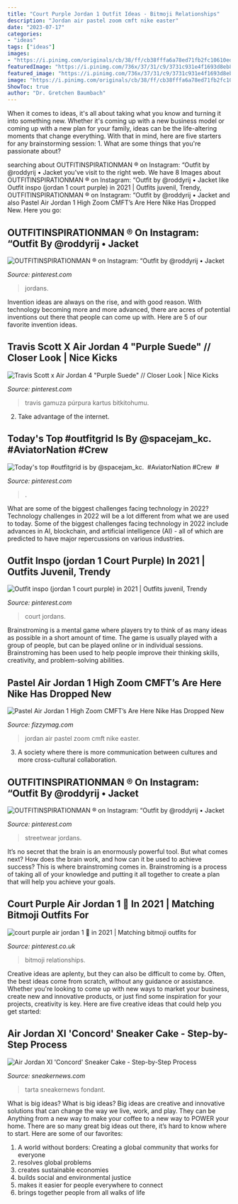 ```yaml
---
title: "Court Purple Jordan 1 Outfit Ideas - Bitmoji Relationships"
description: "Jordan air pastel zoom cmft nike easter"
date: "2023-07-17"
categories:
- "ideas"
tags: ["ideas"]
images:
- "https://i.pinimg.com/originals/cb/38/ff/cb38fffa6a78ed71fb2fc10610ed39e7.jpg"
featuredImage: "https://i.pinimg.com/736x/37/31/c9/3731c931e4f1693d8eb876e0fde38a43.jpg"
featured_image: "https://i.pinimg.com/736x/37/31/c9/3731c931e4f1693d8eb876e0fde38a43.jpg"
image: "https://i.pinimg.com/originals/cb/38/ff/cb38fffa6a78ed71fb2fc10610ed39e7.jpg"
ShowToc: true
author: "Dr. Gretchen Baumbach"
---
```



When it comes to ideas, it's all about taking what you know and turning it into something new. Whether it's coming up with a new business model or coming up with a new plan for your family, ideas can be the life-altering moments that change everything. With that in mind, here are five starters for any brainstorming session: 1. What are some things that you're passionate about?

	

		
searching about OUTFITINSPIRATIONMAN ® on Instagram: “Outfit by @roddyrij • Jacket you've visit to the right web. We have 8 Images about OUTFITINSPIRATIONMAN ® on Instagram: “Outfit by @roddyrij • Jacket like Outfit inspo (jordan 1 court purple) in 2021 | Outfits juvenil, Trendy, OUTFITINSPIRATIONMAN ® on Instagram: “Outfit by @roddyrij • Jacket and also Pastel Air Jordan 1 High Zoom CMFT’s Are Here Nike Has Dropped New. Here you go:
		
    
## OUTFITINSPIRATIONMAN ® On Instagram: “Outfit By @roddyrij • Jacket

<img loading=lazy src="https://i.pinimg.com/736x/42/79/b0/4279b06b70b4a8880f2398695d0d12e4.jpg" onerror="this.onerror=null;this.src='https://tse2.mm.bing.net/th?id=OIP.wL_yGYSMaioSDun2IA8CQgHaHa&amp;pid=15.1';" alt="OUTFITINSPIRATIONMAN ® on Instagram: “Outfit by @roddyrij • Jacket">

_Source: pinterest.com_

>jordans. 

	

Invention ideas are always on the rise, and with good reason. With technology becoming more and more advanced, there are acres of potential inventions out there that people can come up with. Here are 5 of our favorite invention ideas.

    
## Travis Scott X Air Jordan 4 &quot;Purple Suede&quot; // Closer Look | Nice Kicks

<img loading=lazy src="https://i.pinimg.com/736x/0a/7d/49/0a7d4927717f8bfacb3689d63d13a203.jpg" onerror="this.onerror=null;this.src='https://tse2.mm.bing.net/th?id=OIP.ZfqwTmJnQibrmI78O6MLDgHaLF&amp;pid=15.1';" alt="Travis Scott x Air Jordan 4 &quot;Purple Suede&quot; // Closer Look | Nice Kicks">

_Source: pinterest.com_

>travis gamuza púrpura kartus bitkitohumu. 

	

2. Take advantage of the internet.

    
## Today&#039;s Top #outfitgrid Is By @spacejam_kc. ️ #AviatorNation #Crew ️ #

<img loading=lazy src="https://i.pinimg.com/736x/d6/01/a3/d601a377e28f1ded76384f393f6f6f44.jpg" onerror="this.onerror=null;this.src='https://tse4.mm.bing.net/th?id=OIP.W-UGYHfQWZe-21ccNN_vNwHaE9&amp;pid=15.1';" alt="Today&#039;s top #outfitgrid is by @spacejam_kc. ️ #AviatorNation #Crew ️ #">

_Source: pinterest.com_

>. 

	

What are some of the biggest challenges facing technology in 2022?
Technology challenges in 2022 will be a lot different from what we are used to today. Some of the biggest challenges facing technology in 2022 include advances in AI, blockchain, and artificial intelligence (AI) - all of which are predicted to have major repercussions on various industries.

    
## Outfit Inspo (jordan 1 Court Purple) In 2021 | Outfits Juvenil, Trendy

<img loading=lazy src="https://i.pinimg.com/originals/cb/38/ff/cb38fffa6a78ed71fb2fc10610ed39e7.jpg" onerror="this.onerror=null;this.src='https://tse2.mm.bing.net/th?id=OIP.52qbAvh9psCslYYFAMeDjgHaJ4&amp;pid=15.1';" alt="Outfit inspo (jordan 1 court purple) in 2021 | Outfits juvenil, Trendy">

_Source: pinterest.com_

>court jordans. 

	

Brainstroming is a mental game where players try to think of as many ideas as possible in a short amount of time. The game is usually played with a group of people, but can be played online or in individual sessions. Brainstroming has been used to help people improve their thinking skills, creativity, and problem-solving abilities.

    
## Pastel Air Jordan 1 High Zoom CMFT’s Are Here Nike Has Dropped New

<img loading=lazy src="https://fizzymag.com/uploads/article_photo/file_name/cb43f24b-77eb-4874-927a-66ca0017f3d8/air-jordan-1-zoom-high-cmft-easter-01.jpg" onerror="this.onerror=null;this.src='https://tse1.mm.bing.net/th?id=OIP.8e4M_UD1JgMz5dvgnGC4dgHaE7&amp;pid=15.1';" alt="Pastel Air Jordan 1 High Zoom CMFT’s Are Here Nike Has Dropped New">

_Source: fizzymag.com_

>jordan air pastel zoom cmft nike easter. 

	

3. A society where there is more communication between cultures and more cross-cultural collaboration. 

    
## OUTFITINSPIRATIONMAN ® On Instagram: “Outfit By @roddyrij • Jacket

<img loading=lazy src="https://i.pinimg.com/originals/42/79/b0/4279b06b70b4a8880f2398695d0d12e4.jpg" onerror="this.onerror=null;this.src='https://tse2.mm.bing.net/th?id=OIP.XnVFLX-Hq-STiBjm1i4G7QHaHa&amp;pid=15.1';" alt="OUTFITINSPIRATIONMAN ® on Instagram: “Outfit by @roddyrij • Jacket">

_Source: pinterest.com_

>streetwear jordans. 

	

It’s no secret that the brain is an enormously powerful tool. But what comes next? How does the brain work, and how can it be used to achieve success? This is where brainstroming comes in. Brainstroming is a process of taking all of your knowledge and putting it all together to create a plan that will help you achieve your goals.

    
## Court Purple Air Jordan 1 💜 In 2021 | Matching Bitmoji Outfits For

<img loading=lazy src="https://i.pinimg.com/736x/37/31/c9/3731c931e4f1693d8eb876e0fde38a43.jpg" onerror="this.onerror=null;this.src='https://tse1.mm.bing.net/th?id=OIP.9a5uBL_xGXhBTOdQ3vCW2gHaQA&amp;pid=15.1';" alt="court purple air jordan 1 💜 in 2021 | Matching bitmoji outfits for">

_Source: pinterest.co.uk_

>bitmoji relationships. 

	

Creative ideas are aplenty, but they can also be difficult to come by. Often, the best ideas come from scratch, without any guidance or assistance. Whether you're looking to come up with new ways to market your business, create new and innovative products, or just find some inspiration for your projects, creativity is key. Here are five creative ideas that could help you get started: 

    
## Air Jordan XI &#039;Concord&#039; Sneaker Cake - Step-by-Step Process

<img loading=lazy src="https://sneakernews.com/wp-content/uploads/2011/02/air-jordan-xi-concord-cake-steo-by-step-process-02.jpg" onerror="this.onerror=null;this.src='https://tse3.mm.bing.net/th?id=OIP.pK1V4UsAn1wSe73rOoTNBwHaLG&amp;pid=15.1';" alt="Air Jordan XI &#039;Concord&#039; Sneaker Cake - Step-by-Step Process">

_Source: sneakernews.com_

>tarta sneakernews fondant. 

	

What is big ideas?
What is big ideas? Big ideas are creative and innovative solutions that can change the way we live, work, and play. They can be Anything from a new way to make your coffee to a new way to POWER your home. There are so many great big ideas out there, it’s hard to know where to start. Here are some of our favorites: 
1. A world without borders: Creating a global community that works for everyone 
2. resolves global problems 
3. creates sustainable economies 
4. builds social and environmental justice  
5. makes it easier for people everywhere to connect 
6. brings together people from all walks of life 

